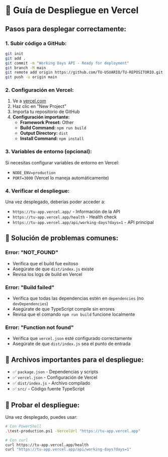 # 🚀 Guía de Despliegue en Vercel

## Pasos para desplegar correctamente:

### 1. **Subir código a GitHub:**
```bash
git init
git add .
git commit -m "Working Days API - Ready for deployment"
git branch -M main
git remote add origin https://github.com/TU-USUARIO/TU-REPOSITORIO.git
git push -u origin main
```

### 2. **Configuración en Vercel:**

1. Ve a [vercel.com](https://vercel.com)
2. Haz clic en "New Project"
3. Importa tu repositorio de GitHub
4. **Configuración importante:**
   - **Framework Preset:** Other
   - **Build Command:** `npm run build`
   - **Output Directory:** `dist`
   - **Install Command:** `npm install`

### 3. **Variables de entorno (opcional):**
Si necesitas configurar variables de entorno en Vercel:
- `NODE_ENV=production`
- `PORT=3000` (Vercel lo maneja automáticamente)

### 4. **Verificar el despliegue:**
Una vez desplegado, deberías poder acceder a:
- `https://tu-app.vercel.app/` - Información de la API
- `https://tu-app.vercel.app/health` - Health check
- `https://tu-app.vercel.app/api/working-days?days=1` - API principal

## 🔧 **Solución de problemas comunes:**

### Error: "NOT_FOUND"
- Verifica que el build fue exitoso
- Asegúrate de que `dist/index.js` existe
- Revisa los logs de build en Vercel

### Error: "Build failed"
- Verifica que todas las dependencias estén en `dependencies` (no `devDependencies`)
- Asegúrate de que TypeScript compile sin errores
- Revisa que el comando `npm run build` funcione localmente

### Error: "Function not found"
- Verifica que `vercel.json` esté configurado correctamente
- Asegúrate de que `dist/index.js` sea el punto de entrada

## 📝 **Archivos importantes para el despliegue:**

- ✅ `package.json` - Dependencias y scripts
- ✅ `vercel.json` - Configuración de Vercel
- ✅ `dist/index.js` - Archivo compilado
- ✅ `src/` - Código fuente TypeScript

## 🧪 **Probar el despliegue:**

Una vez desplegado, puedes usar:
```bash
# Con PowerShell
.\test-production.ps1 -VercelUrl "https://tu-app.vercel.app"

# Con curl
curl https://tu-app.vercel.app/health
curl "https://tu-app.vercel.app/api/working-days?days=1"
```
